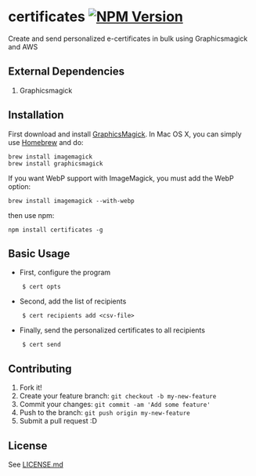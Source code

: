 # certificates [![NPM Version](https://img.shields.io/npm/v/certificates.svg?style=flat)](https://www.npmjs.org/package/certificates)

Create and send personalized e-certificates in bulk using Graphicsmagick and AWS

## External Dependencies

1. Graphicsmagick

## Installation

First download and install [GraphicsMagick](http://www.graphicsmagick.org/). In Mac OS X, you can simply use [Homebrew](http://mxcl.github.io/homebrew/) and do:

    brew install imagemagick
    brew install graphicsmagick

If you want WebP support with ImageMagick, you must add the WebP option:

    brew install imagemagick --with-webp

then use npm:

    npm install certificates -g

## Basic Usage

- First, configure the program
```
    $ cert opts
```
- Second, add the list of recipients
```
    $ cert recipients add <csv-file>
```
- Finally, send the personalized certificates to all recipients
```
    $ cert send
```

## Contributing

1. Fork it!
2. Create your feature branch: `git checkout -b my-new-feature`
3. Commit your changes: `git commit -am 'Add some feature'`
4. Push to the branch: `git push origin my-new-feature`
5. Submit a pull request :D

## License

See [LICENSE.md](LICENSE.md)
